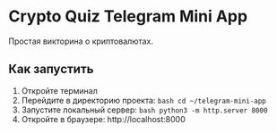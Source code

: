 # Crypto Quiz Telegram Mini App

Простая викторина о криптовалютах.

## Как запустить

1. Откройте терминал
2. Перейдите в директорию проекта:   ```bash
   cd ~/telegram-mini-app   ```
3. Запустите локальный сервер:   ```bash
   python3 -m http.server 8000   ```
4. Откройте в браузере: http://localhost:8000

